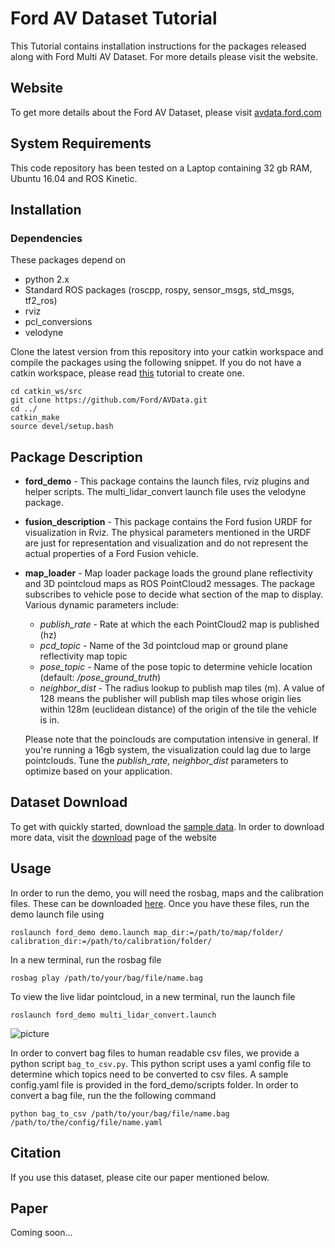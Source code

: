 # Ford AV Dataset Tutorial
This Tutorial contains installation instructions for the packages released along with Ford Multi AV Dataset. For more details please visit the website.

## Website

To get more details about the Ford AV Dataset, please visit [avdata.ford.com](https://avdata.ford.com/)

## System Requirements

This code repository has been tested on a Laptop containing 32 gb RAM, Ubuntu 16.04 and ROS Kinetic.

## Installation

### Dependencies

These packages depend on
* python 2.x
* Standard ROS packages (roscpp, rospy, sensor_msgs, std_msgs, tf2_ros)
* rviz
* pcl_conversions
* velodyne

Clone the latest version from this repository into your catkin workspace and compile the packages using the following snippet. If you do not have a catkin workspace, please read [this](http://wiki.ros.org/catkin/Tutorials/create_a_workspace "Catkin tutorial") tutorial to create one.

```
cd catkin_ws/src
git clone https://github.com/Ford/AVData.git
cd ../
catkin_make
source devel/setup.bash
```

## Package Description

* **ford_demo** - This package contains the launch files, rviz plugins and helper scripts. The multi_lidar_convert launch file uses the velodyne package.
* **fusion_description** - This package contains the Ford fusion URDF for visualization in Rviz. The physical parameters mentioned in the URDF are just for representation and visualization and do not represent the actual properties of a Ford Fusion vehicle.
* **map_loader** - Map loader package loads the ground plane reflectivity and 3D pointcloud maps as ROS PointCloud2 messages. The package subscribes to vehicle pose to decide what section of the map to display. Various dynamic parameters include:
  * *publish_rate* - Rate at which the each PointCloud2 map is published (hz)
  * *pcd_topic* - Name of the 3d pointcloud map or ground plane reflectivity map topic
  * *pose_topic* -  Name of the pose topic to determine vehicle location (default: */pose_ground_truth*)
  * *neighbor_dist* - The radius lookup to publish map tiles (m). A value of 128 means the publisher will publish map tiles whose origin lies within 128m (euclidean distance) of the origin of the tile the vehicle is in.

  Please note that the poinclouds are computation intensive in general. If you're running a 16gb system, the visualization could lag due to large pointclouds. Tune the  *publish_rate, neighbor_dist* parameters to optimize based on your application.

## Dataset Download

To get with quickly started, download the [sample data](https://ford-multi-av-seasonal.s3-us-west-2.amazonaws.com/Sample-Data.tar.gz "SampleData").
In order to download more data, visit the [download](avdata.ford.com/Download "Downloads") page of the website

## Usage

In order to run the demo, you will need the rosbag, maps and the calibration files. These can be downloaded [here]("Downloads"). Once you have these files, run the demo launch file using

```
roslaunch ford_demo demo.launch map_dir:=/path/to/map/folder/ calibration_dir:=/path/to/calibration/folder/
```

In a new terminal, run the rosbag file

```
rosbag play /path/to/your/bag/file/name.bag
```

To view the live lidar pointcloud, in a new terminal, run the launch file

```
roslaunch ford_demo multi_lidar_convert.launch
```

![picture](https://github.com/Ford/AVData/blob/master/ford_demo/doc/rviz.gif "rviz_gif")

In order to convert bag files to human readable csv files, we provide a python script ```bag_to_csv.py```. This python script uses a yaml config file to determine which topics need to be converted to csv files. A sample config.yaml file is provided in the ford_demo/scripts folder. In order to convert a bag file, run the the following command

```
python bag_to_csv /path/to/your/bag/file/name.bag /path/to/the/config/file/name.yaml
```

## Citation

If you use this dataset, please cite our paper mentioned below.

## Paper

Coming soon...
